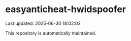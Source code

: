 # easyanticheat-hwidspoofer

Last updated: 2025-06-30 18:02:02

This repository is automatically maintained.
